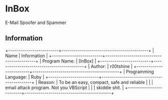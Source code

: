 # InBox
E-Mail Spoofer and Spammer

## Information
  +-------------------------+-------------------------------------------+
  | Name                    | Information                               |
  +-------------------------+-------------------------------------------+
  | Program Name:           | [InBox]                                   |
  +-------------------------+-------------------------------------------+
  | Author:                 | r00tshine                                 |
  +-------------------------+-------------------------------------------+
  | Programming Language:   | Ruby                                      |
  +-------------------------+-------------------------------------------+
  | Reason:                 | To be an easy, compact, safe and reliable |
  |                         | email attack program. Not you VBScript    |
  |                         | skiddie shit.                             |
  +-------------------------+-------------------------------------------+
  
